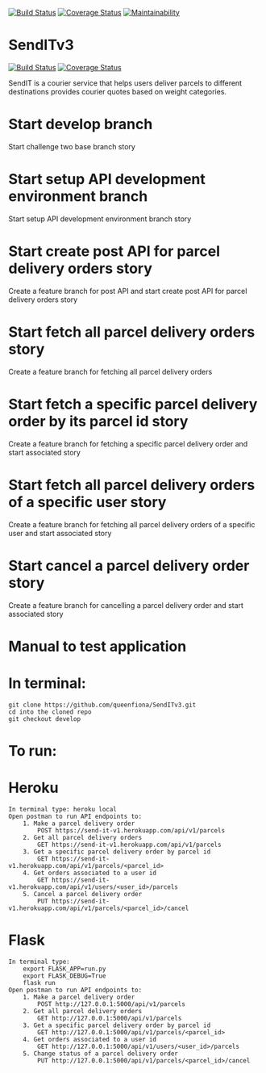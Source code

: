 [![Build Status](https://travis-ci.com/queenfiona/SendITv3.svg?branch=ft-parcels-put-API-161716449)](https://travis-ci.com/queenfiona/SendITv3)
[![Coverage Status](https://coveralls.io/repos/github/queenfiona/SendITv3/badge.svg?branch=ft-parcels-put-API-161716449)](https://coveralls.io/github/queenfiona/SendITv3?branch=ft-parcels-put-API-161716449)
[![Maintainability](https://api.codeclimate.com/v1/badges/00bf7a16c12b7b3edaaa/maintainability)](https://codeclimate.com/github/queenfiona/SendITv3/maintainability)

# SendITv3
[![Build Status](https://travis-ci.com/queenfiona/SendITv3.svg?branch=ch-setup-API-development-environment-161814984)](https://travis-ci.com/queenfiona/SendITv3)
[![Coverage Status](https://coveralls.io/repos/github/queenfiona/SendITv3/badge.svg?branch=ch-setup-API-development-environment-161814984)](https://coveralls.io/github/queenfiona/SendITv3?branch=ch-setup-API-development-environment-161814984)

SendIT is a courier service that helps users deliver parcels to different destinations provides courier quotes based on weight categories.
# Start develop branch
Start challenge two base branch story
# Start setup API development environment branch
Start setup API development environment branch story
# Start create post API for parcel delivery orders story
Create a feature branch for post API and start create post API for parcel delivery orders story
# Start fetch all parcel delivery orders story
Create a feature branch for fetching all parcel delivery orders
# Start fetch a specific parcel delivery order by its parcel id story
Create a feature branch for fetching a specific parcel delivery order and start associated story
# Start fetch all parcel delivery orders of a specific user story
Create a feature branch for fetching all parcel delivery orders of a specific user and start associated story
# Start cancel a parcel delivery order story
Create a feature branch for cancelling a parcel delivery order and start associated story

# Manual to test application
# In terminal:
	git clone https://github.com/queenfiona/SendITv3.git
	cd into the cloned repo
	git checkout develop
# To run:
# Heroku
	In terminal type: heroku local
	Open postman to run API endpoints to:
		1. Make a parcel delivery order
			POST https://send-it-v1.herokuapp.com/api/v1/parcels
		2. Get all parcel delivery orders
			GET https://send-it-v1.herokuapp.com/api/v1/parcels
		3. Get a specific parcel delivery order by parcel id
			GET https://send-it-v1.herokuapp.com/api/v1/parcels/<parcel_id>
		4. Get orders associated to a user id
			GET https://send-it-v1.herokuapp.com/api/v1/users/<user_id>/parcels
		5. Cancel a parcel delivery order
			PUT https://send-it-v1.herokuapp.com/api/v1/parcels/<parcel_id>/cancel
# Flask
	In terminal type:
		export FLASK_APP=run.py
		export FLASK_DEBUG=True
		flask run
	Open postman to run API endpoints to:
		1. Make a parcel delivery order
			POST http://127.0.0.1:5000/api/v1/parcels
		2. Get all parcel delivery orders
			GET http://127.0.0.1:5000/api/v1/parcels
		3. Get a specific parcel delivery order by parcel id
			GET http://127.0.0.1:5000/api/v1/parcels/<parcel_id>
		4. Get orders associated to a user id
			GET http://127.0.0.1:5000/api/v1/users/<user_id>/parcels
		5. Change status of a parcel delivery order
			PUT http://127.0.0.1:5000/api/v1/parcels/<parcel_id>/cancel








